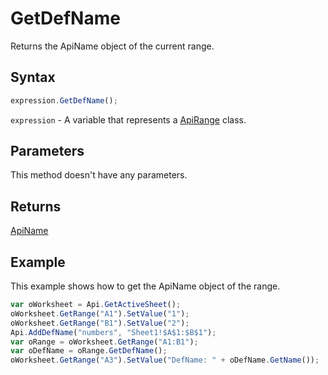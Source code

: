 # GetDefName

Returns the ApiName object of the current range.

## Syntax

```javascript
expression.GetDefName();
```

`expression` - A variable that represents a [ApiRange](../ApiRange.md) class.

## Parameters

This method doesn't have any parameters.

## Returns

[ApiName](../../ApiName/ApiName.md)

## Example

This example shows how to get the ApiName object of the range.

```javascript
var oWorksheet = Api.GetActiveSheet();
oWorksheet.GetRange("A1").SetValue("1");
oWorksheet.GetRange("B1").SetValue("2");
Api.AddDefName("numbers", "Sheet1!$A$1:$B$1");
var oRange = oWorksheet.GetRange("A1:B1");
var oDefName = oRange.GetDefName();
oWorksheet.GetRange("A3").SetValue("DefName: " + oDefName.GetName());
```
